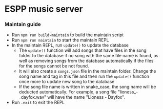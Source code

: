 # ESPP music server

### Maintain guide
* Run `npm run build-maintain` to build the maintain script
* Run `npm run maintain` to start the maintain REPL
* In the maintain REPL, run `update()` to update the database
  * The `update()` function will add songs that have files in the song folder to the database if no song with the same file name is found, as well as removing songs from the database automatically if the files for the songs cannot be not found.
  * It will also create a `songs.json` file in the maintain folder. Change the song name and tag in this file and then run the `update()` function once more to update new song to the database
  * If the song file name is written in snake_case, the song name will be deducted automatically. For example, a song file "lioness\_-\_dayfox.wav" will have the name "Lioness - Dayfox".
* Run `.exit` to exit the REPL
